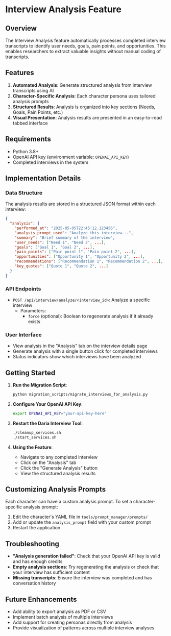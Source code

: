 # Interview Analysis Feature

## Overview

The Interview Analysis feature automatically processes completed interview transcripts to identify user needs, goals, pain points, and opportunities. This enables researchers to extract valuable insights without manual coding of transcripts.

## Features

1. **Automated Analysis**: Generate structured analysis from interview transcripts using AI
2. **Character-Specific Analysis**: Each character persona uses tailored analysis prompts
3. **Structured Results**: Analysis is organized into key sections (Needs, Goals, Pain Points, etc.)
4. **Visual Presentation**: Analysis results are presented in an easy-to-read tabbed interface

## Requirements

- Python 3.8+
- OpenAI API key (environment variable: `OPENAI_API_KEY`)
- Completed interviews in the system

## Implementation Details

### Data Structure

The analysis results are stored in a structured JSON format within each interview:

```json
{
  "analysis": {
    "performed_at": "2025-05-05T22:45:12.123456",
    "analysis_prompt_used": "Analyze this interview...",
    "summary": "Brief summary of the interview",
    "user_needs": ["Need 1", "Need 2", ...],
    "goals": ["Goal 1", "Goal 2", ...],
    "pain_points": ["Pain point 1", "Pain point 2", ...],
    "opportunities": ["Opportunity 1", "Opportunity 2", ...],
    "recommendations": ["Recommendation 1", "Recommendation 2", ...],
    "key_quotes": ["Quote 1", "Quote 2", ...]
  }
}
```

### API Endpoints

- `POST /api/interview/analyze/<interview_id>`: Analyze a specific interview
  - Parameters:
    - `force` (optional): Boolean to regenerate analysis if it already exists

### User Interface

- View analysis in the "Analysis" tab on the interview details page
- Generate analysis with a single button click for completed interviews
- Status indicators show which interviews have been analyzed

## Getting Started

1. **Run the Migration Script**:
   ```bash
   python migration_scripts/migrate_interviews_for_analysis.py
   ```

2. **Configure Your OpenAI API Key**:
   ```bash
   export OPENAI_API_KEY="your-api-key-here"
   ```

3. **Restart the Daria Interview Tool**:
   ```bash
   ./cleanup_services.sh
   ./start_services.sh
   ```

4. **Using the Feature**:
   - Navigate to any completed interview
   - Click on the "Analysis" tab
   - Click the "Generate Analysis" button
   - View the structured analysis results

## Customizing Analysis Prompts

Each character can have a custom analysis prompt. To set a character-specific analysis prompt:

1. Edit the character's YAML file in `tools/prompt_manager/prompts/`
2. Add or update the `analysis_prompt` field with your custom prompt
3. Restart the application

## Troubleshooting

- **"Analysis generation failed"**: Check that your OpenAI API key is valid and has enough credits
- **Empty analysis sections**: Try regenerating the analysis or check that your interview has sufficient content
- **Missing transcripts**: Ensure the interview was completed and has conversation history

## Future Enhancements

- Add ability to export analysis as PDF or CSV
- Implement batch analysis of multiple interviews
- Add support for creating personas directly from analysis
- Provide visualization of patterns across multiple interview analyses 